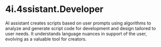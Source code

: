 # 4i.4ssistant.Developer
AI assistant creates scripts based on user prompts using algorithms to analyze and generate script code for development and design tailored to user needs. It understands language nuances in support of the user, evolving as a valuable tool for creators.
